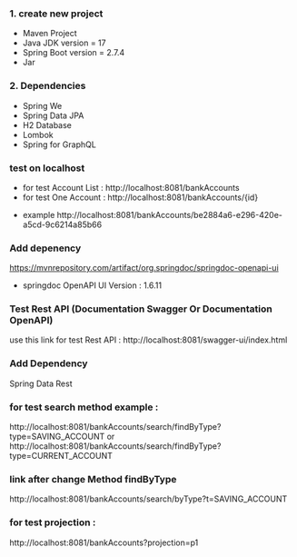 ### 1. create new project 
* Maven Project
* Java JDK version = 17
* Spring Boot version = 2.7.4
* Jar
### 2. Dependencies
* Spring We 
* Spring Data JPA
* H2 Database 
* Lombok
* Spring for GraphQL

### test on localhost
* for test Account List : 
  http://localhost:8081/bankAccounts
* for test One Account :
  http://localhost:8081/bankAccounts/{id}
+ example
  http://localhost:8081/bankAccounts/be2884a6-e296-420e-a5cd-9c6214a85b66
### Add depenency 
https://mvnrepository.com/artifact/org.springdoc/springdoc-openapi-ui
* springdoc OpenAPI UI Version : 1.6.11

### Test Rest API (Documentation Swagger Or Documentation OpenAPI)
use this link for test Rest API : 
http://localhost:8081/swagger-ui/index.html

### Add Dependency 
Spring Data Rest

### for test search method example : 
http://localhost:8081/bankAccounts/search/findByType?type=SAVING_ACCOUNT
or
http://localhost:8081/bankAccounts/search/findByType?type=CURRENT_ACCOUNT

### link after change Method findByType
http://localhost:8081/bankAccounts/search/byType?t=SAVING_ACCOUNT

### for test projection :
http://localhost:8081/bankAccounts?projection=p1
